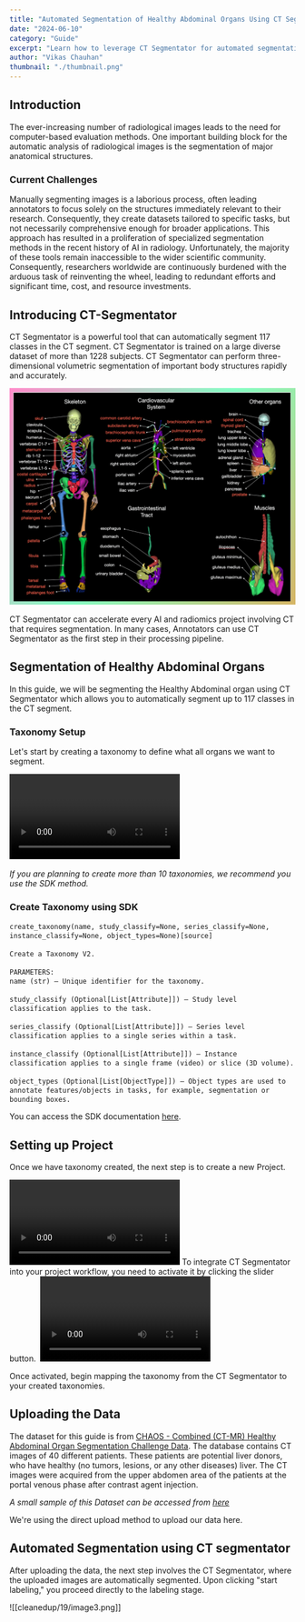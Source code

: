 ```yaml
---
title: "Automated Segmentation of Healthy Abdominal Organs Using CT Segmentator"
date: "2024-06-10"
category: "Guide"
excerpt: "Learn how to leverage CT Segmentator for automated segmentation of 117 anatomical structures in CT scans. This guide covers the setup process, taxonomy creation, project configuration, and automated segmentation workflow using the CHAOS dataset for healthy abdominal organs."
author: "Vikas Chauhan"
thumbnail: "./thumbnail.png"
---
```


## Introduction

The ever-increasing number of radiological images leads to the need for computer-based evaluation methods. One important building block for the automatic analysis of radiological images is the segmentation of major anatomical structures.

### Current Challenges

Manually segmenting images is a laborious process, often leading annotators to focus solely on the structures immediately relevant to their research. Consequently, they create datasets tailored to specific tasks, but not necessarily comprehensive enough for broader applications. This approach has resulted in a proliferation of specialized segmentation methods in the recent history of AI in radiology. Unfortunately, the majority of these tools remain inaccessible to the wider scientific community. Consequently, researchers worldwide are continuously burdened with the arduous task of reinventing the wheel, leading to redundant efforts and significant time, cost, and resource investments.

## Introducing CT-Segmentator

CT Segmentator is a powerful tool that can automatically segment 117 classes in the CT segment. CT Segmentator is trained on a large diverse dataset of more than 1228 subjects. CT Segmentator can perform three-dimensional volumetric segmentation of important body structures rapidly and accurately.

![Overview of all 117 anatomical structures which can be segmented by CT Segmentator](./image2.png)

CT Segmentator can accelerate every AI and radiomics project involving CT that requires segmentation. In many cases, Annotators can use CT Segmentator as the first step in their processing pipeline.

## Segmentation of Healthy Abdominal Organs

In this guide, we will be segmenting the Healthy Abdominal organ using CT Segmentator which allows you to automatically segment up to 117 classes in the CT segment.

### Taxonomy Setup

Let's start by creating a taxonomy to define what all organs we want to segment.

![](./video1.mp4)

_If you are planning to create more than 10 taxonomies, we recommend you use the SDK method._

### Create Taxonomy using SDK

```
create_taxonomy(name, study_classify=None, series_classify=None, instance_classify=None, object_types=None)[source]

Create a Taxonomy V2.

PARAMETERS:
name (str) – Unique identifier for the taxonomy.

study_classify (Optional[List[Attribute]]) – Study level classification applies to the task.

series_classify (Optional[List[Attribute]]) – Series level classification applies to a single series within a task.

instance_classify (Optional[List[Attribute]]) – Instance classification applies to a single frame (video) or slice (3D volume).

object_types (Optional[List[ObjectType]]) – Object types are used to annotate features/objects in tasks, for example, segmentation or bounding boxes.
```

You can access the SDK documentation
[here](https://sdk.redbrickai.com/sdk.html#).

## Setting up Project

Once we have taxonomy created, the next step is to create a new Project.

![](./video2.mp4)
To integrate CT Segmentator into your project workflow, you need to activate it by clicking the slider button.
‍
![](./video3.mp4)

Once activated, begin mapping the taxonomy from the CT Segmentator to your created taxonomies.

## Uploading the Data

The dataset for this guide is from [CHAOS - Combined (CT-MR) Healthy Abdominal Organ Segmentation Challenge Data](https://zenodo.org/records/3431873). The database contains CT images of 40 different patients. These patients are potential liver donors, who have healthy (no tumors, lesions, or any other diseases) liver. The CT images were acquired from the upper abdomen area of the patients at the portal venous phase after contrast agent injection.

_A small sample of this Dataset can be accessed from [here](https://drive.google.com/drive/folders/1FoHR4tjxKPsp7EmJAVHfNzyR0WR_eq1K)_

We're using the direct upload method to upload our data here.

## Automated Segmentation using CT segmentator

After uploading the data, the next step involves the CT Segmentator, where the uploaded images are automatically segmented. Upon clicking "start labeling," you proceed directly to the labeling stage.

![[cleanedup/19/image3.png]]
